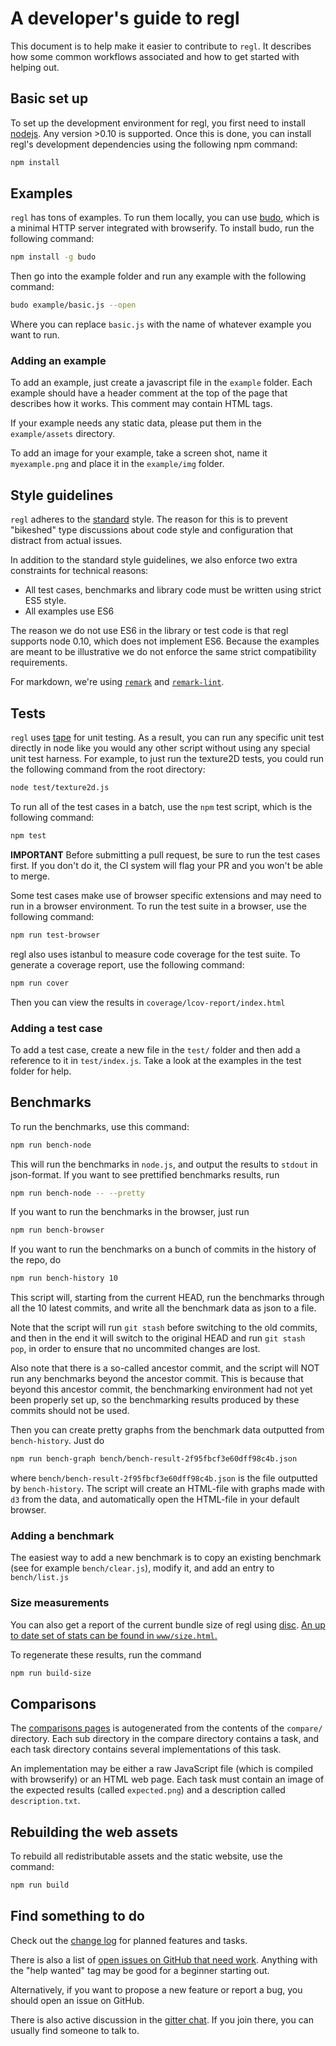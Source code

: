 # A developer's guide to regl

This document is to help make it easier to contribute to `regl`.  It describes how some common workflows associated and how to get started with helping out.

## Basic set up

To set up the development environment for regl, you first need to install [nodejs](https://nodejs.org/en/).  Any version >0.10 is supported.  Once this is done, you can install regl's development dependencies using the following npm command:

```sh
npm install
```

## Examples

`regl` has tons of examples.  To run them locally, you can use [budo](https://github.com/mattdesl/budo), which is a minimal HTTP server integrated with browserify.  To install budo, run the following command:

```sh
npm install -g budo
```

Then go into the example folder and run any example with the following command:

```sh
budo example/basic.js --open
```

Where you can replace `basic.js` with the name of whatever example you want to run.

### Adding an example

To add an example, just create a javascript file in the `example` folder.  Each example should have a header comment at the top of the page that describes how it works.  This comment may contain HTML tags.

If your example needs any static data, please put them in the `example/assets` directory.

To add an image for your example, take a screen shot, name it `myexample.png` and place it in the `example/img` folder.

## Style guidelines

`regl` adheres to the [standard](https://github.com/feross/standard) style.  The reason for this is to prevent "bikeshed" type discussions about code style and configuration that distract from actual issues.

In addition to the standard style guidelines, we also enforce two extra constraints for technical reasons:

* All test cases, benchmarks and library code must be written using strict ES5 style.
* All examples use ES6

The reason we do not use ES6 in the library or test code is that regl supports node 0.10, which does not implement ES6.  Because the examples are meant to be illustrative we do not enforce the same strict compatibility requirements.

For markdown, we're using [`remark`](https://github.com/wooorm/remark) and [`remark-lint`](https://github.com/wooorm/remark-lint).

## Tests

`regl` uses [tape](https://www.npmjs.com/package/tape) for unit testing.  As a result, you can run any specific unit test directly in node like you would any other script without using any special unit test harness.  For example, to just run the texture2D tests, you could run the following command from the root directory:

```sh
node test/texture2d.js
```

To run all of the test cases in a batch, use the `npm` test script, which is the following command:

```sh
npm test
```

**IMPORTANT** Before submitting a pull request, be sure to run the test cases first.  If you don't do it, the CI system will flag your PR and you won't be able to merge.

Some test cases make use of browser specific extensions and may need to run in a browser environment.  To run the test suite in a browser, use the following command:

```sh
npm run test-browser
```

regl also uses istanbul to measure code coverage for the test suite.  To generate a coverage report, use the following command:

```sh
npm run cover
```

Then you can view the results in `coverage/lcov-report/index.html`

### Adding a test case

To add a test case, create a new file in the `test/` folder and then add a reference to it in `test/index.js`.  Take a look at the examples in the test folder for help.

## Benchmarks

To run the benchmarks, use this command:

```sh
npm run bench-node
```

This will run the benchmarks in `node.js`, and output the results to `stdout` in
json-format. If you want to see prettified benchmarks results, run

```sh
npm run bench-node -- --pretty
```

If you want to run the benchmarks in the browser, just run

```sh
npm run bench-browser
```

If you want to run the benchmarks on a bunch of commits in the history
of the repo, do

```sh
npm run bench-history 10
```

This script will, starting from the current HEAD, run the benchmarks
through all the 10 latest commits, and write all the benchmark data as json to a
file.

Note that the script will run `git stash` before switching to the old
commits, and then in the end it will switch to the original HEAD and run `git stash pop`,
in order to ensure that no uncommited changes are lost.

Also note that there is a so-called ancestor commit, and the script will NOT run any benchmarks beyond the ancestor commit. This is because that beyond this ancestor commit, the benchmarking environment had not yet been properly
set up, so the benchmarking results produced by these commits should not be used.

Then you can create pretty graphs from the benchmark data outputted
from `bench-history`. Just do

```sh
npm run bench-graph bench/bench-result-2f95fbcf3e60dff98c4b.json
```

where `bench/bench-result-2f95fbcf3e60dff98c4b.json` is the file
outputted by `bench-history`. The script will create an HTML-file with
graphs made with `d3` from the data, and automatically open the HTML-file
in your default browser.

### Adding a benchmark

The easiest way to add a new benchmark is to copy an existing benchmark (see for example `bench/clear.js`), modify it, and add an entry to `bench/list.js`

### Size measurements

You can also get a report of the current bundle size of regl using [disc](https://github.com/hughsk/disc).  [An up to date set of stats can be found in `www/size.html`.](https://regl-project.github.io/regl/www/size.html)

To regenerate these results, run the command

```sh
npm run build-size
```

## Comparisons

The [comparisons pages](https://regl-project.github.io/regl/www/compare.html) is autogenerated from the contents of the `compare/` directory.  Each sub directory in the compare directory contains a task, and each task directory contains several implementations of this task.

An implementation may be either a raw JavaScript file (which is compiled with browserify) or an HTML web page.  Each task must contain an image of the expected results (called `expected.png`) and a description called `description.txt`.

## Rebuilding the web assets

To rebuild all redistributable assets and the static website, use the command:

```sh
npm run build
```

## Find something to do

Check out the [change log](CHANGES.md) for planned features and tasks.

There is also a list of [open issues on GitHub that need work](https://github.com/regl-project/regl/issues).  Anything with the "help wanted" tag may be good for a beginner starting out.

Alternatively, if you want to propose a new feature or report a bug, you should open an issue on GitHub.

There is also active discussion in the [gitter chat](https://gitter.im/regl-project/regl).  If you join there, you can usually find someone to talk to.
